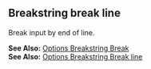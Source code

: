 ## Breakstring break line

Break input by end of line.

**See Also:** [Options Breakstring Break](/grunt-build-include/pages/Docs/Options/breakstring/break/index.html)  
**See Also:** [Options Breakstring Break line](/grunt-build-include/pages/Docs/Options/breakstring/break/line/index.html)  